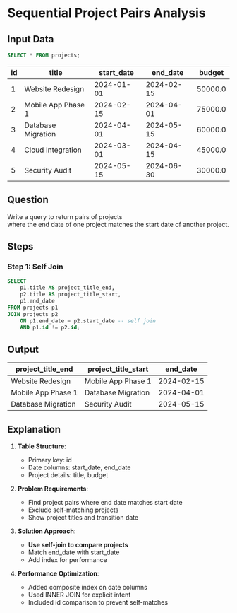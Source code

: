 # Sequential Project Pairs Analysis

## Input Data
```sql
SELECT * FROM projects;
```
|id|title|start_date|end_date|budget|
|--|-----|----------|--------|------|
|1|Website Redesign|2024-01-01|2024-02-15|50000.0|
|2|Mobile App Phase 1|2024-02-15|2024-04-01|75000.0|
|3|Database Migration|2024-04-01|2024-05-15|60000.0|
|4|Cloud Integration|2024-03-01|2024-04-15|45000.0|
|5|Security Audit|2024-05-15|2024-06-30|30000.0|

## Question
Write a query to return pairs of projects <br> where the end date of one project matches the start date of another project.

## Steps

### Step 1: Self Join
```sql
SELECT 
    p1.title AS project_title_end,
    p2.title AS project_title_start,
    p1.end_date  
FROM projects p1
JOIN projects p2
    ON p1.end_date = p2.start_date -- self join
    AND p1.id != p2.id; 
```

## Output
|project_title_end|project_title_start|end_date|
|-----------------|-------------------|--------|
|Website Redesign|Mobile App Phase 1|2024-02-15|
|Mobile App Phase 1|Database Migration|2024-04-01|
|Database Migration|Security Audit|2024-05-15|

## Explanation

1. **Table Structure**:
   - Primary key: id
   - Date columns: start_date, end_date
   - Project details: title, budget

2. **Problem Requirements**:
   - Find project pairs where end date matches start date
   - Exclude self-matching projects
   - Show project titles and transition date

3. **Solution Approach**:
   - **Use self-join to compare projects**
   - Match end_date with start_date
   - Add index for performance

4. **Performance Optimization**:
   - Added composite index on date columns
   - Used INNER JOIN for explicit intent
   - Included id comparison to prevent self-matches